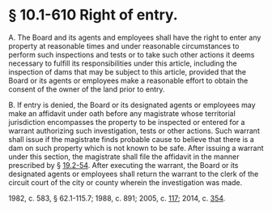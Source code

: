 # § 10.1-610 Right of entry.

<p>A. The Board and its agents and employees shall have the right to enter any property at reasonable times and under reasonable circumstances to perform such inspections and tests or to take such other actions it deems necessary to fulfill its responsibilities under this article, including the inspection of dams that may be subject to this article, provided that the Board or its agents or employees make a reasonable effort to obtain the consent of the owner of the land prior to entry.</p><p>B. If entry is denied, the Board or its designated agents or employees may make an affidavit under oath before any magistrate whose territorial jurisdiction encompasses the property to be inspected or entered for a warrant authorizing such investigation, tests or other actions. Such warrant shall issue if the magistrate finds probable cause to believe that there is a dam on such property which is not known to be safe. After issuing a warrant under this section, the magistrate shall file the affidavit in the manner prescribed by § <a href='http://law.lis.virginia.gov/vacode/19.2-54/'>19.2-54</a>. After executing the warrant, the Board or its designated agents or employees shall return the warrant to the clerk of the circuit court of the city or county wherein the investigation was made.</p><p>1982, c. 583, § 62.1-115.7; 1988, c. 891; 2005, c. <a href='http://lis.virginia.gov/cgi-bin/legp604.exe?051+ful+CHAP0117'>117</a>; 2014, c. <a href='http://lis.virginia.gov/cgi-bin/legp604.exe?141+ful+CHAP0354'>354</a>.</p>